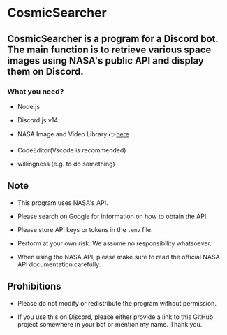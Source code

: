 # CosmicSearcher

## CosmicSearcher is a program for a Discord bot.<br>The main function is to retrieve various space images using NASA's public API and display them on Discord.

### What you need?

- Node.js

- Discord.js v14

- NASA Image and Video Library:👉[here](https://api.nasa.gov/)

- CodeEditor(Vscode is recommended)

- willingness (e.g. to do something)

## Note

- This program uses NASA's API.

- Please search on Google for information on how to obtain the API.

- Please store API keys or tokens in the `.env` file.

- Perform at your own risk. We assume no responsibility whatsoever.

- When using the NASA API, please make sure to read the official NASA API documentation carefully.

## Prohibitions

- Please do not modify or redistribute the program without permission.

- If you use this on Discord, please either provide a link to this GitHub project somewhere in your bot or mention my name. Thank you.

